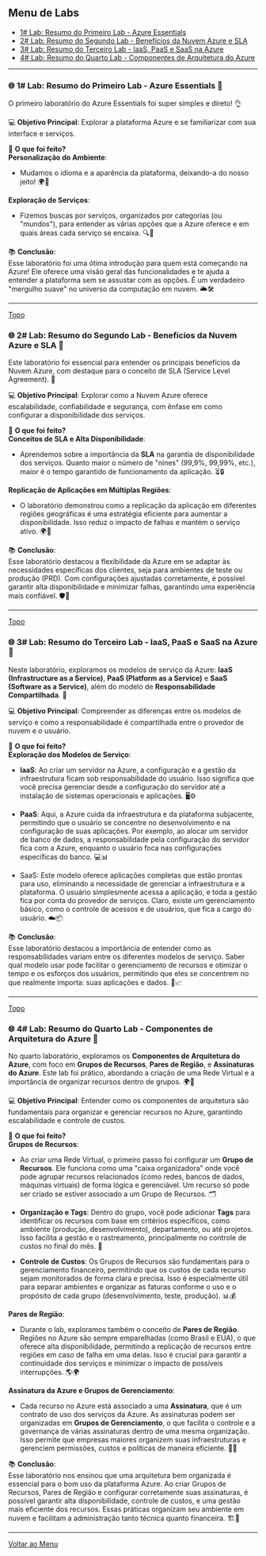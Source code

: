 <a id="menu"></a>
## Menu de Labs  
- [1# Lab: Resumo do Primeiro Lab - Azure Essentials](#personalizacao)  
- [2# Lab: Resumo do Segundo Lab - Benefícios da Nuvem Azure e SLA](#sla)
- [3# Lab: Resumo do Terceiro Lab - IaaS, PaaS e SaaS na Azure](#modelosServico)
- [4# Lab: Resumo do Quarto Lab - Componentes de Arquitetura do Azure](#grupoRecursos)
---

<a id="personalizacao"></a>
### 🌐 1# Lab: Resumo do Primeiro Lab - Azure Essentials 🚀  
O primeiro laboratório do Azure Essentials foi super simples e direto! 👌

💻 **Objetivo Principal**: Explorar a plataforma Azure e se familiarizar com sua interface e serviços.

🔧 **O que foi feito?**  
**Personalização do Ambiente**:  
- Mudamos o idioma e a aparência da plataforma, deixando-a do nosso jeito! 🌍🎨  

**Exploração de Serviços**:  
- Fizemos buscas por serviços, organizados por categorias (ou "mundos"), para entender as várias opções que a Azure oferece e em quais áreas cada serviço se encaixa. 🔍📂

📚 **Conclusão**:  
Esse laboratório foi uma ótima introdução para quem está começando na Azure! Ele oferece uma visão geral das funcionalidades e te ajuda a entender a plataforma sem se assustar com as opções. É um verdadeiro "mergulho suave" no universo da computação em nuvem. 🌥️🛠️  

---
[Topo](#menu)


<a id="sla"></a>
### 🌐 2# Lab: Resumo do Segundo Lab - Benefícios da Nuvem Azure e SLA 🚀  
Este laboratório foi essencial para entender os principais benefícios da Nuvem Azure, com destaque para o conceito de SLA (Service Level Agreement). 🔧

💻 **Objetivo Principal**: Explorar como a Nuvem Azure oferece escalabilidade, confiabilidade e segurança, com ênfase em como configurar a disponibilidade dos serviços.

🔧 **O que foi feito?**  
**Conceitos de SLA e Alta Disponibilidade**:  
- Aprendemos sobre a importância da **SLA** na garantia de disponibilidade dos serviços. Quanto maior o número de "nines" (99,9%, 99,99%, etc.), maior é o tempo garantido de funcionamento da aplicação. ⏳🔒

**Replicação de Aplicações em Múltiplas Regiões**:  
- O laboratório demonstrou como a replicação da aplicação em diferentes regiões geográficas é uma estratégia eficiente para aumentar a disponibilidade. Isso reduz o impacto de falhas e mantém o serviço ativo. 🌍📶

📚 **Conclusão**:  
Esse laboratório destacou a flexibilidade da Azure em se adaptar às necessidades específicas dos clientes, seja para ambientes de teste ou produção (PRD). Com configurações ajustadas corretamente, é possível garantir alta disponibilidade e minimizar falhas, garantindo uma experiência mais confiável. 🛡️💼  

---
[Topo](#menu)


<a id="modelosServico"></a>
### 🌐 3# Lab: Resumo do Terceiro Lab - IaaS, PaaS e SaaS na Azure 🚀  
Neste laboratório, exploramos os modelos de serviço da Azure: **IaaS (Infrastructure as a Service)**, **PaaS (Platform as a Service)** e **SaaS (Software as a Service)**, além do modelo de **Responsabilidade Compartilhada**. 🔧

💻 **Objetivo Principal**: Compreender as diferenças entre os modelos de serviço e como a responsabilidade é compartilhada entre o provedor de nuvem e o usuário.

🔧 **O que foi feito?**  
**Exploração dos Modelos de Serviço**:  
- **IaaS**: Ao criar um servidor na Azure, a configuração e a gestão da infraestrutura ficam sob responsabilidade do usuário. Isso significa que você precisa gerenciar desde a configuração do servidor até a instalação de sistemas operacionais e aplicações. 🖥️⚙️

- **PaaS**: Aqui, a Azure cuida da infraestrutura e da plataforma subjacente, permitindo que o usuário se concentre no desenvolvimento e na configuração de suas aplicações. Por exemplo, ao alocar um servidor de banco de dados, a responsabilidade pela configuração do servidor fica com a Azure, enquanto o usuário foca nas configurações específicas do banco. 💻📊

- SaaS: Este modelo oferece aplicações completas que estão prontas para uso, eliminando a necessidade de gerenciar a infraestrutura e a plataforma. O usuário simplesmente acessa a aplicação, e toda a gestão fica por conta do provedor de serviços. Claro, existe um gerenciamento básico, como o controle de acessos e de usuários, que fica a cargo do usuário. ☁️📦

📚 **Conclusão**:  
Esse laboratório destacou a importância de entender como as responsabilidades variam entre os diferentes modelos de serviço. Saber qual modelo usar pode facilitar o gerenciamento de recursos e otimizar o tempo e os esforços dos usuários, permitindo que eles se concentrem no que realmente importa: suas aplicações e dados. 🌟📈  

---
[Topo](#menu)


<a id="grupoRecursos"></a>
### 🌐 4# Lab: Resumo do Quarto Lab - Componentes de Arquitetura do Azure 🚀  
No quarto laboratório, exploramos os **Componentes de Arquitetura do Azure**, com foco em **Grupos de Recursos**, **Pares de Região**, e **Assinaturas do Azure**. Este lab foi prático, abordando a criação de uma Rede Virtual e a importância de organizar recursos dentro de grupos. 🌍🔧

💻 **Objetivo Principal**: Entender como os componentes de arquitetura são fundamentais para organizar e gerenciar recursos no Azure, garantindo escalabilidade e controle de custos.

🔧 **O que foi feito?**  
**Grupos de Recursos**:  
- Ao criar uma Rede Virtual, o primeiro passo foi configurar um **Grupo de Recursos**. Ele funciona como uma "caixa organizadora" onde você pode agrupar recursos relacionados (como redes, bancos de dados, máquinas virtuais) de forma lógica e gerenciável. Um recurso só pode ser criado se estiver associado a um Grupo de Recursos. 🗂️

- **Organização e Tags**: Dentro do grupo, você pode adicionar **Tags** para identificar os recursos com base em critérios específicos, como ambiente (produção, desenvolvimento), departamento, ou até projetos. Isso facilita a gestão e o rastreamento, principalmente no controle de custos no final do mês. 💸

- **Controle de Custos**: Os Grupos de Recursos são fundamentais para o gerenciamento financeiro, permitindo que os custos de cada recurso sejam monitorados de forma clara e precisa. Isso é especialmente útil para separar ambientes e organizar as faturas conforme o uso e o propósito de cada grupo (desenvolvimento, teste, produção). 📊💰

**Pares de Região**:  
- Durante o lab, exploramos também o conceito de **Pares de Região**. Regiões no Azure são sempre emparelhadas (como Brasil e EUA), o que oferece alta disponibilidade, permitindo a replicação de recursos entre regiões em caso de falha em uma delas. Isso é crucial para garantir a continuidade dos serviços e minimizar o impacto de possíveis interrupções. 🌎🌍

**Assinatura da Azure e Grupos de Gerenciamento**:  
- Cada recurso no Azure está associado a uma **Assinatura**, que é um contrato de uso dos serviços da Azure. As assinaturas podem ser organizadas em **Grupos de Gerenciamento**, o que facilita o controle e a governança de várias assinaturas dentro de uma mesma organização. Isso permite que empresas maiores organizem suas infraestruturas e gerenciem permissões, custos e políticas de maneira eficiente. 🔐🧾

📚 **Conclusão**:  
Esse laboratório nos ensinou que uma arquitetura bem organizada é essencial para o bom uso da plataforma Azure. Ao criar Grupos de Recursos, Pares de Região e configurar corretamente suas assinaturas, é possível garantir alta disponibilidade, controle de custos, e uma gestão mais eficiente dos recursos. Essas práticas organizam seu ambiente em nuvem e facilitam a administração tanto técnica quanto financeira. 🏗️💼  

---
[Voltar ao Menu](#menu)

